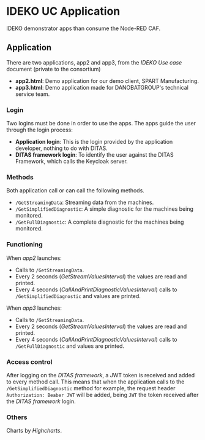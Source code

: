 
# IDEKO UC Application

IDEKO demonstrator apps than consume the Node-RED CAF.

## Application
There are two applications, app2 and app3, from the _IDEKO Use case_ document (private to the consortium)

- **app2.html**: Demo application for our demo client, SPART Manufacturing.
- **app3.html**: Demo application made for DANOBATGROUP's technical service team.

### Login
Two logins must be done in order to use the apps. The apps guide the user through the login process:

- **Application login**: This is the login provided by the application developer, nothing to do with DITAS.
- **DITAS framework login**: To identify the user against the DITAS Framework, which calls the Keycloak server.

### Methods
Both application call or can call the following methods.

- `/GetStreamingData`: Streaming data from the machines.
- `/GetSimplifiedDiagnostic`: A simple diagnostic for the machines being monitored.
- `/GetFullDiagnostic`: A complete diagnostic for the machines being monitored.

### Functioning
When _app2_ launches:

- Calls to `/GetStreamingData`.
- Every 2 seconds (_GetStreamValuesInterval_) the values are read and printed.
- Every 4 seconds (_CallAndPrintDiagnosticValuesInterval_) calls to `/GetSimplifiedDiagnostic` and values are printed.

When _app3_ launches:

- Calls to `/GetStreamingData`.
- Every 2 seconds (_GetStreamValuesInterval_) the values are read and printed.
- Every 4 seconds (_CallAndPrintDiagnosticValuesInterval_) calls to `/GetFullDiagnostic` and values are printed.

### Access control
After logging on the _DITAS framework_, a JWT token is received and added to every method call. This means that when the application calls to the  `/GetSimplifiedDiagnostic` method for example, the request header `Authorization: Beaber JWT` will be added, being `JWT` the token received after the _DITAS framework_ login.

### Others
Charts by *Highcharts*.
